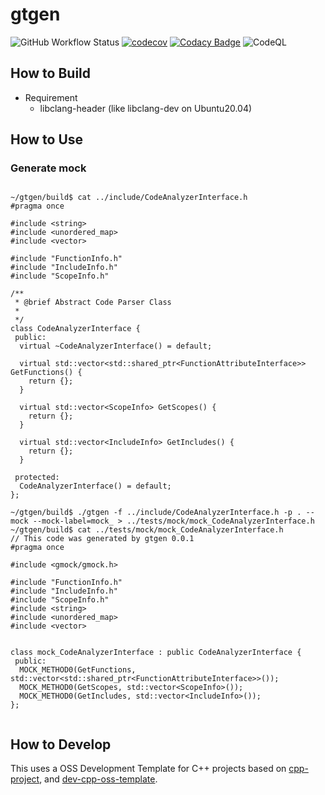 
# gtgen

![GitHub Workflow Status](https://img.shields.io/github/workflow/status/Torimune29/gtgen/CI)
[![codecov](https://codecov.io/gh/Torimune29/gtgen/branch/main/graph/badge.svg)](https://codecov.io/gh/Torimune29/gtgen)
[![Codacy Badge](https://app.codacy.com/project/badge/Grade/4ab150dd86c44db9ba17df846aa309a3)](https://www.codacy.com/gh/Torimune29/gtgen/dashboard?utm_source=github.com&amp;utm_medium=referral&amp;utm_content=Torimune29/dev-cpp-oss-template&amp;utm_campaign=Badge_Grade)
![CodeQL](https://github.com/Torimune29/gtgen/workflows/CodeQL/badge.svg)

## How to Build

- Requirement
  - libclang-header (like libclang-dev on Ubuntu20.04)

## How to Use

### Generate mock

```

~/gtgen/build$ cat ../include/CodeAnalyzerInterface.h
#pragma once

#include <string>
#include <unordered_map>
#include <vector>

#include "FunctionInfo.h"
#include "IncludeInfo.h"
#include "ScopeInfo.h"

/**
 * @brief Abstract Code Parser Class
 *
 */
class CodeAnalyzerInterface {
 public:
  virtual ~CodeAnalyzerInterface() = default;

  virtual std::vector<std::shared_ptr<FunctionAttributeInterface>> GetFunctions() {
    return {};
  }

  virtual std::vector<ScopeInfo> GetScopes() {
    return {};
  }

  virtual std::vector<IncludeInfo> GetIncludes() {
    return {};
  }

 protected:
  CodeAnalyzerInterface() = default;
};

~/gtgen/build$ ./gtgen -f ../include/CodeAnalyzerInterface.h -p . --mock --mock-label=mock_ > ../tests/mock/mock_CodeAnalyzerInterface.h
~/gtgen/build$ cat ../tests/mock/mock_CodeAnalyzerInterface.h
// This code was generated by gtgen 0.0.1
#pragma once

#include <gmock/gmock.h>

#include "FunctionInfo.h"
#include "IncludeInfo.h"
#include "ScopeInfo.h"
#include <string>
#include <unordered_map>
#include <vector>


class mock_CodeAnalyzerInterface : public CodeAnalyzerInterface {
 public:
  MOCK_METHOD0(GetFunctions, std::vector<std::shared_ptr<FunctionAttributeInterface>>());
  MOCK_METHOD0(GetScopes, std::vector<ScopeInfo>());
  MOCK_METHOD0(GetIncludes, std::vector<IncludeInfo>());
};


```

## How to Develop

This uses a OSS Development Template for C++ projects based on [cpp-project](https://github.com/bsamseth/cpp-project), and [dev-cpp-oss-template](https://github.com/Torimune29/dev-cpp-oss-template).
